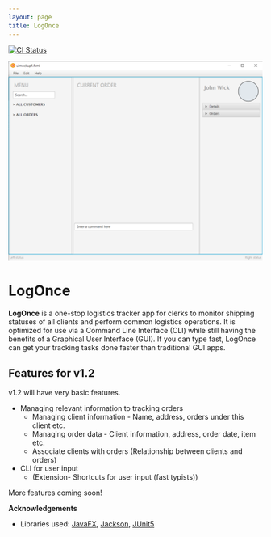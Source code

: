 ```yaml
---
layout: page
title: LogOnce
---
```

[![CI Status](https://github.com/AY2021S1-CS2103-F09-4/tp/workflows/Java%20CI/badge.svg)](https://github.com/AY2021S1-CS2103-F09-4/tp/actions)

![Ui](images/Ui.png)

# LogOnce

**LogOnce** is a one-stop logistics tracker app for clerks to monitor shipping statuses of all clients and perform common logistics operations. It is optimized for use via a Command Line Interface (CLI) while still having the benefits of a Graphical User Interface (GUI). If you can type fast, LogOnce can get your tracking tasks done faster than traditional GUI apps.

## Features for v1.2

v1.2 will have very basic features.

* Managing relevant information to tracking orders
  * Managing client information - Name, address, orders under this client etc.
  * Managing order data - Client information, address, order date, item etc.
  * Associate clients with orders (Relationship between clients and orders)
* CLI for user input
  * (Extension- Shortcuts for user input (fast typists))

More features coming soon!

**Acknowledgements**

* Libraries used: [JavaFX](https://openjfx.io/), [Jackson](https://github.com/FasterXML/jackson), [JUnit5](https://github.com/junit-team/junit5)

